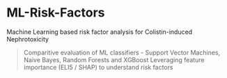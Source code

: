 # ML-Risk-Factors
Machine Learning based risk factor analysis for Colistin-induced Nephrotoxicity

> Comparitive evaluation of ML classifiers - Support Vector Machines, Naive Bayes, Random Forests and XGBoost
> Leveraging feature importance (ELI5 / SHAP) to understand risk factors
